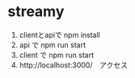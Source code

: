 # streamy
1. clientとapiで npm install
2. api で npm run start
3. client で npm run start
4. http://localhost:3000/　アクセス
